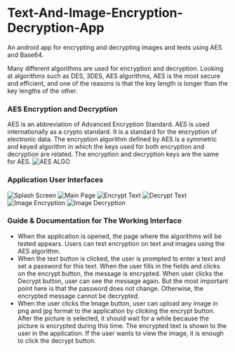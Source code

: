 # Text-And-Image-Encryption-Decryption-App
An android app for encrypting and decrypting images and texts using AES and Base64.


Many different algorithms are used for encryption and decryption. Looking at algorithms such as DES, 3DES, AES algorithms, AES is the most secure and efficient, and one of the reasons is that the key length is longer than the key lengths of the other.

### AES Encryption and Decryption
AES is an abbreviation of Advanced Encryption Standard.
AES is used internationally as a crypto standard. It is a standard for the encryption of electronic data.
The encryption algorithm defined by AES is a symmetric and keyed algorithm in which the keys used for both encryption and decryption are related. The encryption and decryption keys are the same for AES.
![AES ALGO](https://javainterviewpoint.com/wp-content/uploads/2018/09/AES-Encryption-and-Decryption-in-Java.png)

### Application User Interfaces

![Splash Screen](https://github.com/tugbaguler/Image-And-Text-Encryption-Decryption-App/blob/main/projectUI/splash_screen.jpg?raw=true)
![Main Page](https://github.com/tugbaguler/Image-And-Text-Encryption-Decryption-App/blob/main/projectUI/main_page.jpg?raw=true)
![Encrypt Text](https://github.com/tugbaguler/Image-And-Text-Encryption-Decryption-App/blob/main/projectUI/encrypt_text.jpg?raw=true)
![Decrypt Text](https://github.com/tugbaguler/Image-And-Text-Encryption-Decryption-App/blob/main/projectUI/decrypt_text.jpg?raw=true)
![Image Encryption](https://github.com/tugbaguler/Image-And-Text-Encryption-Decryption-App/blob/main/projectUI/click_encrypt_buton_choose_image_and_encrypt.jpg?raw=true)
![Image Decryption](https://github.com/tugbaguler/Image-And-Text-Encryption-Decryption-App/blob/main/projectUI/click_decrypt_button_and_you_can_see_the_image.jpg?raw=true)

### Guide & Documentation for The Working Interface

* When the application is opened, the page where the algorithms will be tested appears. Users can test encryption on text and images using the AES algorithm.
* When the text button is clicked, the user is prompted to enter a text and set a password for this text. When the user fills in the fields and clicks on the encrypt button, the message is encrypted. When user clicks the Decrypt button, user can see the message again. But the most important point here is that the password does not change. Otherwise, the encrypted message cannot be decrypted.
* When the user clicks the Image button, user can upload any image in png and jpg format to the application by clicking the encrypt button. After the picture is selected, it should wait for a while because the picture is encrypted during this time. The encrypted text is shown to the user in the application. If the user wants to view the image, it is enough to click the decrypt button.
